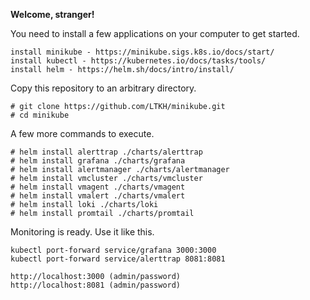 **Welcome, stranger!**

You need to install a few applications on your computer to get started.

    install minikube - https://minikube.sigs.k8s.io/docs/start/
    install kubectl - https://kubernetes.io/docs/tasks/tools/
    install helm - https://helm.sh/docs/intro/install/

Copy this repository to an arbitrary directory.

    # git clone https://github.com/LTKH/minikube.git
    # cd minikube

A few more commands to execute.

    # helm install alerttrap ./charts/alerttrap
    # helm install grafana ./charts/grafana
    # helm install alertmanager ./charts/alertmanager
    # helm install vmcluster ./charts/vmcluster
    # helm install vmagent ./charts/vmagent
    # helm install vmalert ./charts/vmalert
    # helm install loki ./charts/loki
    # helm install promtail ./charts/promtail
    
Monitoring is ready. Use it like this.

    kubectl port-forward service/grafana 3000:3000
    kubectl port-forward service/alerttrap 8081:8081

    http://localhost:3000 (admin/password)
    http://localhost:8081 (admin/password)